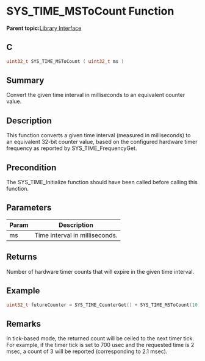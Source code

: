 # SYS\_TIME\_MSToCount Function

**Parent topic:**[Library Interface](GUID-3D84F884-122D-4A4A-95DA-DFD8C2E84650.md)

## C

```c
uint32_t SYS_TIME_MSToCount ( uint32_t ms )
```

## Summary

Convert the given time interval in milliseconds to an equivalent counter value.

## Description

This function converts a given time interval \(measured in milliseconds\) to<br />an equivalent 32-bit counter value, based on the configured hardware timer<br />frequency as reported by SYS\_TIME\_FrequencyGet.

## Precondition

The SYS\_TIME\_Initialize function should have been called before calling this function.

## Parameters

|Param|Description|
|-----|-----------|
|ms|Time interval in milliseconds.|

## Returns

Number of hardware timer counts that will expire in the given time interval.

## Example

```c
uint32_t futureCounter = SYS_TIME_CounterGet() + SYS_TIME_MSToCount(10);
```

## Remarks

In tick-based mode, the returned count will be ceiled to the next timer tick. For example, if the timer tick is set to 700 usec and the requested time is 2 msec, a count of 3 will be reported \(corresponding to 2.1 msec\).


